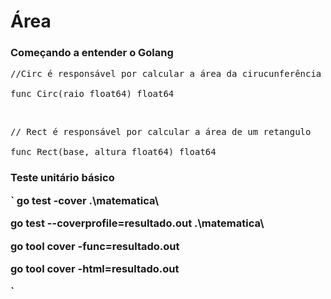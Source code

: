 # Área

### Começando a entender o Golang
 
<pre>//Circ é responsável por calcular a área da cirucunferência </br>
func Circ(raio float64) float64
</pre><br>


<pre>// Rect é responsável por calcular a área de um retangulo </br>
func Rect(base, altura float64) float64
</pre>

 
<h3>Teste unitário básico

`
go test -cover .\matematica\
 
go test --coverprofile=resultado.out .\matematica\

go tool cover -func=resultado.out
 
go tool cover -html=resultado.out

`
 